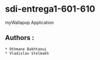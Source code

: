 # sdi-entrega1-601-610
myWallapop Application

## Authors :
    * Othmane Bakhtaoui
    * Vladislav Stelmakh
